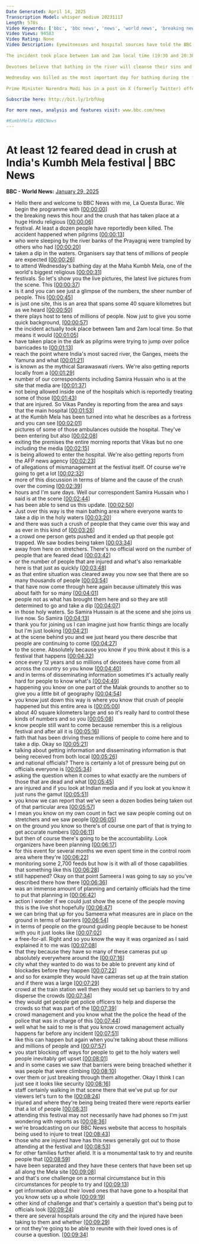 ```yaml
---
Date Generated: April 14, 2025
Transcription Model: whisper medium 20231117
Length: 578s
Video Keywords: ['bbc', 'bbc news', 'news', 'world news', 'breaking news', 'us news', 'world', 'america', 'usa', 'usa news', 'india news']
Video Views: 94583
Video Rating: None
Video Description: Eyewitnesses and hospital sources have told the BBC that at least a dozen worshippers have been killed in a crowd crush at the Kumbh Mela festival in Prayagraj, India. 
 
The incident took place between 1am and 2am local time (19:30 and 20:30GMT) when it is believed some pilgrims tried to jump over police barricades to reach Sangam Nose, the point where India's most sacred river Ganges meets Yamuna and the mythical Saraswati rivers. 
 
Devotees believe that bathing in the river will cleanse their sins and help attain salvation.
 
Wednesday was billed as the most important day for bathing during the festival, and officials expected up to 100 million people would attend. 
 
Prime Minister Narendra Modi has in a post on X (formerly Twitter) offered his condolences to devotees who have lost family members.

Subscribe here: http://bit.ly/1rbfUog

For more news, analysis and features visit: www.bbc.com/news 

#KumbhMela #BBCNews
---
```


# At least 12 feared dead in crush at India's Kumbh Mela festival | BBC News
**BBC - World News:** [January 29, 2025](https://www.youtube.com/watch?v=qIhsDzJ-J_w)
*  Hello there and welcome to BBC News with me, La Questa Burac. We begin the programme with [[00:00:00](https://www.youtube.com/watch?v=qIhsDzJ-J_w&t=0.0s)]
*  the breaking news this hour and the crush that has taken place at a huge Hindu religious [[00:00:06](https://www.youtube.com/watch?v=qIhsDzJ-J_w&t=6.24s)]
*  festival. At least a dozen people have reportedly been killed. The accident happened when pilgrims [[00:00:13](https://www.youtube.com/watch?v=qIhsDzJ-J_w&t=13.24s)]
*  who were sleeping by the river banks of the Prayagraj were trampled by others who had [[00:00:20](https://www.youtube.com/watch?v=qIhsDzJ-J_w&t=20.16s)]
*  taken a dip in the waters. Organisers say that tens of millions of people are expected [[00:00:26](https://www.youtube.com/watch?v=qIhsDzJ-J_w&t=26.0s)]
*  to attend Wednesday's bathing day at the Maha Kumbh Mela, one of the world's biggest religious [[00:00:31](https://www.youtube.com/watch?v=qIhsDzJ-J_w&t=31.52s)]
*  festivals. So let's show you the live pictures, the latest live pictures from the scene. This [[00:00:37](https://www.youtube.com/watch?v=qIhsDzJ-J_w&t=37.28s)]
*  is it and you can see just a glimpse of the numbers, the sheer number of people. This [[00:00:45](https://www.youtube.com/watch?v=qIhsDzJ-J_w&t=45.120000000000005s)]
*  is just one site, this is an area that spans some 40 square kilometres but as we heard [[00:00:50](https://www.youtube.com/watch?v=qIhsDzJ-J_w&t=50.4s)]
*  there plays host to tens of millions of people. Now just to give you some quick background, [[00:00:57](https://www.youtube.com/watch?v=qIhsDzJ-J_w&t=57.08s)]
*  the incident actually took place between 1am and 2am local time. So that means it would [[00:01:05](https://www.youtube.com/watch?v=qIhsDzJ-J_w&t=65.28s)]
*  have taken place in the dark as pilgrims were trying to jump over police barricades to [[00:01:13](https://www.youtube.com/watch?v=qIhsDzJ-J_w&t=73.8s)]
*  reach the point where India's most sacred river, the Ganges, meets the Yamuna and what [[00:01:21](https://www.youtube.com/watch?v=qIhsDzJ-J_w&t=81.6s)]
*  is known as the mythical Sarawaswati rivers. We're also getting reports locally from a [[00:01:29](https://www.youtube.com/watch?v=qIhsDzJ-J_w&t=89.56s)]
*  number of our correspondents including Samira Hussain who is at the site that media are [[00:01:37](https://www.youtube.com/watch?v=qIhsDzJ-J_w&t=97.44s)]
*  not being allowed inside one of the hospitals which is reportedly treating some of those [[00:01:43](https://www.youtube.com/watch?v=qIhsDzJ-J_w&t=103.91999999999999s)]
*  that are injured. So Vikas Pandey is reporting from the area and says that the main hospital [[00:01:53](https://www.youtube.com/watch?v=qIhsDzJ-J_w&t=113.08s)]
*  at the Kumbh Mela has been turned into what he describes as a fortress and you can see [[00:02:01](https://www.youtube.com/watch?v=qIhsDzJ-J_w&t=121.52s)]
*  pictures of some of those ambulances outside the hospital. They've been entering but also [[00:02:08](https://www.youtube.com/watch?v=qIhsDzJ-J_w&t=128.64s)]
*  exiting the premises the entire morning reports that Vikas but no one including the media [[00:02:15](https://www.youtube.com/watch?v=qIhsDzJ-J_w&t=135.82s)]
*  is being allowed to enter the hospital. We're also getting reports from the AFP news agency [[00:02:23](https://www.youtube.com/watch?v=qIhsDzJ-J_w&t=143.82s)]
*  of allegations of mismanagement at the festival itself. Of course we're going to get a lot [[00:02:32](https://www.youtube.com/watch?v=qIhsDzJ-J_w&t=152.57999999999998s)]
*  more of this discussion in terms of blame and the cause of the crush over the coming [[00:02:39](https://www.youtube.com/watch?v=qIhsDzJ-J_w&t=159.18s)]
*  hours and I'm sure days. Well our correspondent Samira Hussain who I said is at the scene [[00:02:44](https://www.youtube.com/watch?v=qIhsDzJ-J_w&t=164.45999999999998s)]
*  has been able to send us this update. [[00:02:50](https://www.youtube.com/watch?v=qIhsDzJ-J_w&t=170.16s)]
*  Just over this way is the main bathing area where everyone wants to take a dip in the holy waters [[00:03:20](https://www.youtube.com/watch?v=qIhsDzJ-J_w&t=200.16s)]
*  and there was such a crush of people that they came over this way and as ever in this kind of [[00:03:26](https://www.youtube.com/watch?v=qIhsDzJ-J_w&t=206.94s)]
*  a crowd one person gets pushed and it ended up that people got trapped. We saw bodies being taken [[00:03:34](https://www.youtube.com/watch?v=qIhsDzJ-J_w&t=214.44s)]
*  away from here on stretchers. There's no official word on the number of people that are feared dead [[00:03:42](https://www.youtube.com/watch?v=qIhsDzJ-J_w&t=222.74s)]
*  or the number of people that are injured and what's also remarkable here is that just as quickly [[00:03:48](https://www.youtube.com/watch?v=qIhsDzJ-J_w&t=228.8s)]
*  as that entire situation was cleared away you now see that there are so many thousands of people [[00:03:54](https://www.youtube.com/watch?v=qIhsDzJ-J_w&t=234.56s)]
*  that have now come through here again because ultimately this was about faith for so many [[00:04:01](https://www.youtube.com/watch?v=qIhsDzJ-J_w&t=241.32000000000002s)]
*  people not as what has brought them here and so they are still determined to go and take a dip [[00:04:07](https://www.youtube.com/watch?v=qIhsDzJ-J_w&t=247.64000000000001s)]
*  in those holy waters. So Samira Hussain is at the scene and she joins us live now. So Samira [[00:04:13](https://www.youtube.com/watch?v=qIhsDzJ-J_w&t=253.12s)]
*  thank you for joining us I can imagine just how frantic things are locally but I'm just looking [[00:04:21](https://www.youtube.com/watch?v=qIhsDzJ-J_w&t=261.8s)]
*  at the scene behind you and we just heard you there describe that people are continuing to come [[00:04:27](https://www.youtube.com/watch?v=qIhsDzJ-J_w&t=267.04s)]
*  to the scene. Absolutely because you know if you think about it this is a festival that happens [[00:04:32](https://www.youtube.com/watch?v=qIhsDzJ-J_w&t=272.0s)]
*  once every 12 years and so millions of devotees have come from all across the country so you know [[00:04:40](https://www.youtube.com/watch?v=qIhsDzJ-J_w&t=280.6s)]
*  and in terms of disseminating information sometimes it's actually really hard for people to know what's [[00:04:49](https://www.youtube.com/watch?v=qIhsDzJ-J_w&t=289.0s)]
*  happening you know on one part of the Malak grounds to another so to give you a little bit of geography [[00:04:54](https://www.youtube.com/watch?v=qIhsDzJ-J_w&t=294.76000000000005s)]
*  you know just down this way is where you know that crush of people happened but this entire area is [[00:05:00](https://www.youtube.com/watch?v=qIhsDzJ-J_w&t=300.84000000000003s)]
*  about 40 square kilometers large and so it's really hard to control these kinds of numbers and so you [[00:05:08](https://www.youtube.com/watch?v=qIhsDzJ-J_w&t=308.68s)]
*  know people still want to come because remember this is a religious festival and after all it is [[00:05:16](https://www.youtube.com/watch?v=qIhsDzJ-J_w&t=316.56s)]
*  faith that has been driving these millions of people to come here and to take a dip. Okay so [[00:05:21](https://www.youtube.com/watch?v=qIhsDzJ-J_w&t=321.56s)]
*  talking about getting information and disseminating information is that being received from both local [[00:05:26](https://www.youtube.com/watch?v=qIhsDzJ-J_w&t=326.47999999999996s)]
*  and national officials? There is certainly a lot of pressure being put on officials everyone is [[00:05:34](https://www.youtube.com/watch?v=qIhsDzJ-J_w&t=334.96000000000004s)]
*  asking the question when it comes to what exactly are the numbers of those that are dead and what [[00:05:45](https://www.youtube.com/watch?v=qIhsDzJ-J_w&t=345.24s)]
*  are injured and if you look at Indian media and if you look at you know it just runs the gamut [[00:05:51](https://www.youtube.com/watch?v=qIhsDzJ-J_w&t=351.36s)]
*  you know we can report that we've seen a dozen bodies being taken out of that particular area [[00:05:57](https://www.youtube.com/watch?v=qIhsDzJ-J_w&t=357.44s)]
*  I mean you know on my own count in fact we saw people coming out on stretchers and we saw people [[00:06:05](https://www.youtube.com/watch?v=qIhsDzJ-J_w&t=365.92s)]
*  on the ground you know so there's of course one part of that is trying to get accurate numbers [[00:06:11](https://www.youtube.com/watch?v=qIhsDzJ-J_w&t=371.16s)]
*  but then of course there's going to be the accountability. Look organizers have been planning [[00:06:17](https://www.youtube.com/watch?v=qIhsDzJ-J_w&t=377.84s)]
*  for this event for several months we even spent time in the control room area where they're [[00:06:22](https://www.youtube.com/watch?v=qIhsDzJ-J_w&t=382.68s)]
*  monitoring some 2,700 feeds but how is it with all of those capabilities that something like this [[00:06:28](https://www.youtube.com/watch?v=qIhsDzJ-J_w&t=388.8s)]
*  still happened? Okay on that point Sameera I was going to say so you've described there how there [[00:06:36](https://www.youtube.com/watch?v=qIhsDzJ-J_w&t=396.84000000000003s)]
*  was an immense amount of planning and certainly officials had the time to put that planning in [[00:06:42](https://www.youtube.com/watch?v=qIhsDzJ-J_w&t=402.12s)]
*  action I wonder if we could just show the scene of the people moving this is the live shot hopefully [[00:06:47](https://www.youtube.com/watch?v=qIhsDzJ-J_w&t=407.24s)]
*  we can bring that up for you Sameera what measures are in place on the ground in terms of barriers [[00:06:54](https://www.youtube.com/watch?v=qIhsDzJ-J_w&t=414.52s)]
*  in terms of people on the ground guiding people because to be honest with you it just looks like [[00:07:02](https://www.youtube.com/watch?v=qIhsDzJ-J_w&t=422.0s)]
*  a free-for-all. Right and so you know the way it was organized as I said explained it to me was [[00:07:08](https://www.youtube.com/watch?v=qIhsDzJ-J_w&t=428.28000000000003s)]
*  that they because they have so many of these cameras put up absolutely everywhere around the [[00:07:16](https://www.youtube.com/watch?v=qIhsDzJ-J_w&t=436.8s)]
*  city what they wanted to do was to be able to prevent any kind of blockades before they happen [[00:07:22](https://www.youtube.com/watch?v=qIhsDzJ-J_w&t=442.32s)]
*  and so for example they would have cameras set up at the train station and if there was a large [[00:07:29](https://www.youtube.com/watch?v=qIhsDzJ-J_w&t=449.64s)]
*  crowd at the train station well then they would set up barriers to try and disperse the crowds [[00:07:34](https://www.youtube.com/watch?v=qIhsDzJ-J_w&t=454.12s)]
*  they would get people get police officers to help and disperse the crowds so that was part of the [[00:07:39](https://www.youtube.com/watch?v=qIhsDzJ-J_w&t=459.12s)]
*  crowd management and you know what the the police the head of the police that was in charge of this [[00:07:44](https://www.youtube.com/watch?v=qIhsDzJ-J_w&t=464.8s)]
*  well what he said to me is that you know crowd management actually happens far before any incident [[00:07:51](https://www.youtube.com/watch?v=qIhsDzJ-J_w&t=471.12s)]
*  like this can happen but again when you're talking about these millions and millions of people and [[00:07:57](https://www.youtube.com/watch?v=qIhsDzJ-J_w&t=477.64s)]
*  you start blocking off ways for people to get to the holy waters well people inevitably get upset [[00:08:01](https://www.youtube.com/watch?v=qIhsDzJ-J_w&t=481.84000000000003s)]
*  and in some cases we saw that barriers were being breached whether it was people that were climbing [[00:08:10](https://www.youtube.com/watch?v=qIhsDzJ-J_w&t=490.32s)]
*  over them or just breaking through them altogether. Okay I think I can just see it looks like security [[00:08:16](https://www.youtube.com/watch?v=qIhsDzJ-J_w&t=496.15999999999997s)]
*  staff certainly walking in that scene there that we've put up for our viewers let's turn to the [[00:08:24](https://www.youtube.com/watch?v=qIhsDzJ-J_w&t=504.71999999999997s)]
*  injured and where they're being being treated there were reports earlier that a lot of people [[00:08:31](https://www.youtube.com/watch?v=qIhsDzJ-J_w&t=511.64s)]
*  attending this festival may not necessarily have had phones so I'm just wondering with reports as [[00:08:36](https://www.youtube.com/watch?v=qIhsDzJ-J_w&t=516.88s)]
*  we're broadcasting on our BBC News website that access to hospitals being used to injure to treat [[00:08:43](https://www.youtube.com/watch?v=qIhsDzJ-J_w&t=523.76s)]
*  those who are injured have has this news generally got out to those attending at the festival and [[00:08:53](https://www.youtube.com/watch?v=qIhsDzJ-J_w&t=533.28s)]
*  for other families further afield. It is a monumental task to try and reunite people that [[00:08:59](https://www.youtube.com/watch?v=qIhsDzJ-J_w&t=539.4s)]
*  have been separated and they have these centers that have been set up all along the Mela site [[00:09:08](https://www.youtube.com/watch?v=qIhsDzJ-J_w&t=548.12s)]
*  and that's one challenge on a normal circumstance but in this circumstances for people to try and [[00:09:13](https://www.youtube.com/watch?v=qIhsDzJ-J_w&t=553.92s)]
*  get information about their loved ones that have gone to a hospital that you know sets up a whole [[00:09:19](https://www.youtube.com/watch?v=qIhsDzJ-J_w&t=559.56s)]
*  other kind of challenge and that's certainly a question that's being put to officials look [[00:09:24](https://www.youtube.com/watch?v=qIhsDzJ-J_w&t=564.64s)]
*  there are several hospitals around the city and the injured have been taking to them and whether [[00:09:29](https://www.youtube.com/watch?v=qIhsDzJ-J_w&t=569.96s)]
*  or not they're going to be able to reunite with their loved ones is of course a question. [[00:09:34](https://www.youtube.com/watch?v=qIhsDzJ-J_w&t=574.72s)]
